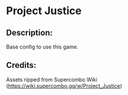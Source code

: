 # Project Justice

## Description: 

Base config to use this game.

## Credits: 

Assets ripped from Supercombo Wiki (https://wiki.supercombo.gg/w/Project_Justice)

